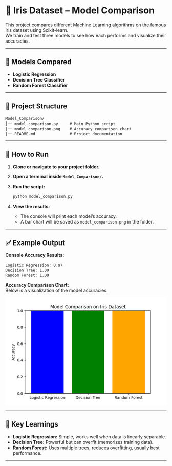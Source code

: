 # 🌸 Iris Dataset – Model Comparison

This project compares different Machine Learning algorithms on the famous Iris dataset using Scikit-learn.  
We train and test three models to see how each performs and visualize their accuracies.

---

## 📌 Models Compared

- **Logistic Regression**
- **Decision Tree Classifier**
- **Random Forest Classifier**

---

## 📂 Project Structure

```
Model_Comparison/
│── model_comparison.py     # Main Python script
│── model_comparison.png    # Accuracy comparison chart
│── README.md               # Project documentation
```

---

## 🚀 How to Run

1. **Clone or navigate to your project folder.**

2. **Open a terminal inside `Model_Comparison/`.**

3. **Run the script:**

   ```sh
   python model_comparison.py
   ```

4. **View the results:**
   - The console will print each model’s accuracy.
   - A bar chart will be saved as `model_comparison.png` in the folder.

---

## ✅ Example Output

**Console Accuracy Results:**

```
Logistic Regression: 0.97
Decision Tree: 1.00
Random Forest: 1.00
```

**Accuracy Comparison Chart:**  
Below is a visualization of the model accuracies.

![Accuracy Comparison Chart](model_comparison.png)

---

## 🧠 Key Learnings

- **Logistic Regression:** Simple, works well when data is linearly separable.
- **Decision Tree:** Powerful but can overfit (memorizes training data).
- **Random Forest:** Uses multiple trees, reduces overfitting, usually best performance.

---
